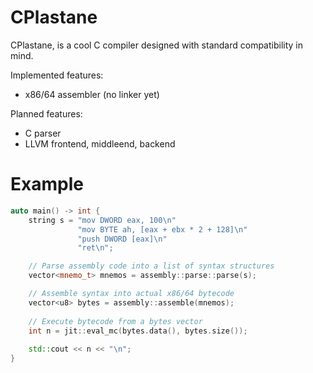# CPlastane

CPlastane, is a cool C compiler designed with standard compatibility in mind.

Implemented features:

* x86/64 assembler (no linker yet)

Planned features:

* C parser
* LLVM frontend, middleend, backend

# Example

```c++
auto main() -> int {
    string s = "mov DWORD eax, 100\n"
               "mov BYTE ah, [eax + ebx * 2 + 128]\n"
               "push DWORD [eax]\n"
               "ret\n";

    // Parse assembly code into a list of syntax structures
    vector<mnemo_t> mnemos = assembly::parse::parse(s);

    // Assemble syntax into actual x86/64 bytecode
    vector<u8> bytes = assembly::assemble(mnemos);
    
    // Execute bytecode from a bytes vector
    int n = jit::eval_mc(bytes.data(), bytes.size());
    
    std::cout << n << "\n";
}
```